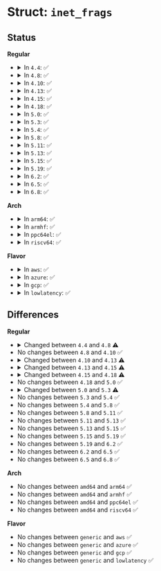 # Struct: <code>inet_frags</code>

## Status
<b>Regular</b>
<ul>
<li>
<details>
<summary>In <code>4.4</code>: ✅</summary>

```c
struct inet_frags {
    struct inet_frag_bucket hash[1024];
    struct work_struct frags_work;
    unsigned int next_bucket;
    long unsigned int last_rebuild_jiffies;
    bool rebuild;
    u32 rnd;
    seqlock_t rnd_seqlock;
    int qsize;
    unsigned int (*hashfn)(const struct inet_frag_queue *);
    bool (*match)(const struct inet_frag_queue *, const void *);
    void (*constructor)(struct inet_frag_queue *, const void *);
    void (*destructor)(struct inet_frag_queue *);
    void (*skb_free)(struct sk_buff *);
    void (*frag_expire)(long unsigned int);
    struct kmem_cache *frags_cachep;
    const char *frags_cache_name;
};
```
</details>
</li>
<li>
<details>
<summary>In <code>4.8</code>: ✅</summary>

```c
struct inet_frags {
    struct inet_frag_bucket hash[1024];
    struct work_struct frags_work;
    unsigned int next_bucket;
    long unsigned int last_rebuild_jiffies;
    bool rebuild;
    u32 rnd;
    seqlock_t rnd_seqlock;
    int qsize;
    unsigned int (*hashfn)(const struct inet_frag_queue *);
    bool (*match)(const struct inet_frag_queue *, const void *);
    void (*constructor)(struct inet_frag_queue *, const void *);
    void (*destructor)(struct inet_frag_queue *);
    void (*frag_expire)(long unsigned int);
    struct kmem_cache *frags_cachep;
    const char *frags_cache_name;
};
```
</details>
</li>
<li>
<details>
<summary>In <code>4.10</code>: ✅</summary>

```c
struct inet_frags {
    struct inet_frag_bucket hash[1024];
    struct work_struct frags_work;
    unsigned int next_bucket;
    long unsigned int last_rebuild_jiffies;
    bool rebuild;
    u32 rnd;
    seqlock_t rnd_seqlock;
    int qsize;
    unsigned int (*hashfn)(const struct inet_frag_queue *);
    bool (*match)(const struct inet_frag_queue *, const void *);
    void (*constructor)(struct inet_frag_queue *, const void *);
    void (*destructor)(struct inet_frag_queue *);
    void (*frag_expire)(long unsigned int);
    struct kmem_cache *frags_cachep;
    const char *frags_cache_name;
};
```
</details>
</li>
<li>
<details>
<summary>In <code>4.13</code>: ✅</summary>

```c
struct inet_frags {
    struct inet_frag_bucket hash[1024];
    struct work_struct frags_work;
    unsigned int next_bucket;
    long unsigned int last_rebuild_jiffies;
    bool rebuild;
    u32 rnd;
    seqlock_t rnd_seqlock;
    unsigned int qsize;
    unsigned int (*hashfn)(const struct inet_frag_queue *);
    bool (*match)(const struct inet_frag_queue *, const void *);
    void (*constructor)(struct inet_frag_queue *, const void *);
    void (*destructor)(struct inet_frag_queue *);
    void (*frag_expire)(long unsigned int);
    struct kmem_cache *frags_cachep;
    const char *frags_cache_name;
};
```
</details>
</li>
<li>
<details>
<summary>In <code>4.15</code>: ✅</summary>

```c
struct inet_frags {
    struct inet_frag_bucket hash[1024];
    struct work_struct frags_work;
    unsigned int next_bucket;
    long unsigned int last_rebuild_jiffies;
    bool rebuild;
    u32 rnd;
    seqlock_t rnd_seqlock;
    unsigned int qsize;
    unsigned int (*hashfn)(const struct inet_frag_queue *);
    bool (*match)(const struct inet_frag_queue *, const void *);
    void (*constructor)(struct inet_frag_queue *, const void *);
    void (*destructor)(struct inet_frag_queue *);
    void (*frag_expire)(struct timer_list *);
    struct kmem_cache *frags_cachep;
    const char *frags_cache_name;
};
```
</details>
</li>
<li>
<details>
<summary>In <code>4.18</code>: ✅</summary>

```c
struct inet_frags {
    unsigned int qsize;
    void (*constructor)(struct inet_frag_queue *, const void *);
    void (*destructor)(struct inet_frag_queue *);
    void (*frag_expire)(struct timer_list *);
    struct kmem_cache *frags_cachep;
    const char *frags_cache_name;
    struct rhashtable_params rhash_params;
};
```
</details>
</li>
<li>
<details>
<summary>In <code>5.0</code>: ✅</summary>

```c
struct inet_frags {
    unsigned int qsize;
    void (*constructor)(struct inet_frag_queue *, const void *);
    void (*destructor)(struct inet_frag_queue *);
    void (*frag_expire)(struct timer_list *);
    struct kmem_cache *frags_cachep;
    const char *frags_cache_name;
    struct rhashtable_params rhash_params;
};
```
</details>
</li>
<li>
<details>
<summary>In <code>5.3</code>: ✅</summary>

```c
struct inet_frags {
    unsigned int qsize;
    void (*constructor)(struct inet_frag_queue *, const void *);
    void (*destructor)(struct inet_frag_queue *);
    void (*frag_expire)(struct timer_list *);
    struct kmem_cache *frags_cachep;
    const char *frags_cache_name;
    struct rhashtable_params rhash_params;
    refcount_t refcnt;
    struct completion completion;
};
```
</details>
</li>
<li>
<details>
<summary>In <code>5.4</code>: ✅</summary>

```c
struct inet_frags {
    unsigned int qsize;
    void (*constructor)(struct inet_frag_queue *, const void *);
    void (*destructor)(struct inet_frag_queue *);
    void (*frag_expire)(struct timer_list *);
    struct kmem_cache *frags_cachep;
    const char *frags_cache_name;
    struct rhashtable_params rhash_params;
    refcount_t refcnt;
    struct completion completion;
};
```
</details>
</li>
<li>
<details>
<summary>In <code>5.8</code>: ✅</summary>

```c
struct inet_frags {
    unsigned int qsize;
    void (*constructor)(struct inet_frag_queue *, const void *);
    void (*destructor)(struct inet_frag_queue *);
    void (*frag_expire)(struct timer_list *);
    struct kmem_cache *frags_cachep;
    const char *frags_cache_name;
    struct rhashtable_params rhash_params;
    refcount_t refcnt;
    struct completion completion;
};
```
</details>
</li>
<li>
<details>
<summary>In <code>5.11</code>: ✅</summary>

```c
struct inet_frags {
    unsigned int qsize;
    void (*constructor)(struct inet_frag_queue *, const void *);
    void (*destructor)(struct inet_frag_queue *);
    void (*frag_expire)(struct timer_list *);
    struct kmem_cache *frags_cachep;
    const char *frags_cache_name;
    struct rhashtable_params rhash_params;
    refcount_t refcnt;
    struct completion completion;
};
```
</details>
</li>
<li>
<details>
<summary>In <code>5.13</code>: ✅</summary>

```c
struct inet_frags {
    unsigned int qsize;
    void (*constructor)(struct inet_frag_queue *, const void *);
    void (*destructor)(struct inet_frag_queue *);
    void (*frag_expire)(struct timer_list *);
    struct kmem_cache *frags_cachep;
    const char *frags_cache_name;
    struct rhashtable_params rhash_params;
    refcount_t refcnt;
    struct completion completion;
};
```
</details>
</li>
<li>
<details>
<summary>In <code>5.15</code>: ✅</summary>

```c
struct inet_frags {
    unsigned int qsize;
    void (*constructor)(struct inet_frag_queue *, const void *);
    void (*destructor)(struct inet_frag_queue *);
    void (*frag_expire)(struct timer_list *);
    struct kmem_cache *frags_cachep;
    const char *frags_cache_name;
    struct rhashtable_params rhash_params;
    refcount_t refcnt;
    struct completion completion;
};
```
</details>
</li>
<li>
<details>
<summary>In <code>5.19</code>: ✅</summary>

```c
struct inet_frags {
    unsigned int qsize;
    void (*constructor)(struct inet_frag_queue *, const void *);
    void (*destructor)(struct inet_frag_queue *);
    void (*frag_expire)(struct timer_list *);
    struct kmem_cache *frags_cachep;
    const char *frags_cache_name;
    struct rhashtable_params rhash_params;
    refcount_t refcnt;
    struct completion completion;
};
```
</details>
</li>
<li>
<details>
<summary>In <code>6.2</code>: ✅</summary>

```c
struct inet_frags {
    unsigned int qsize;
    void (*constructor)(struct inet_frag_queue *, const void *);
    void (*destructor)(struct inet_frag_queue *);
    void (*frag_expire)(struct timer_list *);
    struct kmem_cache *frags_cachep;
    const char *frags_cache_name;
    struct rhashtable_params rhash_params;
    refcount_t refcnt;
    struct completion completion;
};
```
</details>
</li>
<li>
<details>
<summary>In <code>6.5</code>: ✅</summary>

```c
struct inet_frags {
    unsigned int qsize;
    void (*constructor)(struct inet_frag_queue *, const void *);
    void (*destructor)(struct inet_frag_queue *);
    void (*frag_expire)(struct timer_list *);
    struct kmem_cache *frags_cachep;
    const char *frags_cache_name;
    struct rhashtable_params rhash_params;
    refcount_t refcnt;
    struct completion completion;
};
```
</details>
</li>
<li>
<details>
<summary>In <code>6.8</code>: ✅</summary>

```c
struct inet_frags {
    unsigned int qsize;
    void (*constructor)(struct inet_frag_queue *, const void *);
    void (*destructor)(struct inet_frag_queue *);
    void (*frag_expire)(struct timer_list *);
    struct kmem_cache *frags_cachep;
    const char *frags_cache_name;
    struct rhashtable_params rhash_params;
    refcount_t refcnt;
    struct completion completion;
};
```
</details>
</li>
</ul>
<b>Arch</b>
<ul>
<li>
<details>
<summary>In <code>arm64</code>: ✅</summary>

```c
struct inet_frags {
    unsigned int qsize;
    void (*constructor)(struct inet_frag_queue *, const void *);
    void (*destructor)(struct inet_frag_queue *);
    void (*frag_expire)(struct timer_list *);
    struct kmem_cache *frags_cachep;
    const char *frags_cache_name;
    struct rhashtable_params rhash_params;
    refcount_t refcnt;
    struct completion completion;
};
```
</details>
</li>
<li>
<details>
<summary>In <code>armhf</code>: ✅</summary>

```c
struct inet_frags {
    unsigned int qsize;
    void (*constructor)(struct inet_frag_queue *, const void *);
    void (*destructor)(struct inet_frag_queue *);
    void (*frag_expire)(struct timer_list *);
    struct kmem_cache *frags_cachep;
    const char *frags_cache_name;
    struct rhashtable_params rhash_params;
    refcount_t refcnt;
    struct completion completion;
};
```
</details>
</li>
<li>
<details>
<summary>In <code>ppc64el</code>: ✅</summary>

```c
struct inet_frags {
    unsigned int qsize;
    void (*constructor)(struct inet_frag_queue *, const void *);
    void (*destructor)(struct inet_frag_queue *);
    void (*frag_expire)(struct timer_list *);
    struct kmem_cache *frags_cachep;
    const char *frags_cache_name;
    struct rhashtable_params rhash_params;
    refcount_t refcnt;
    struct completion completion;
};
```
</details>
</li>
<li>
<details>
<summary>In <code>riscv64</code>: ✅</summary>

```c
struct inet_frags {
    unsigned int qsize;
    void (*constructor)(struct inet_frag_queue *, const void *);
    void (*destructor)(struct inet_frag_queue *);
    void (*frag_expire)(struct timer_list *);
    struct kmem_cache *frags_cachep;
    const char *frags_cache_name;
    struct rhashtable_params rhash_params;
    refcount_t refcnt;
    struct completion completion;
};
```
</details>
</li>
</ul>
<b>Flavor</b>
<ul>
<li>
<details>
<summary>In <code>aws</code>: ✅</summary>

```c
struct inet_frags {
    unsigned int qsize;
    void (*constructor)(struct inet_frag_queue *, const void *);
    void (*destructor)(struct inet_frag_queue *);
    void (*frag_expire)(struct timer_list *);
    struct kmem_cache *frags_cachep;
    const char *frags_cache_name;
    struct rhashtable_params rhash_params;
    refcount_t refcnt;
    struct completion completion;
};
```
</details>
</li>
<li>
<details>
<summary>In <code>azure</code>: ✅</summary>

```c
struct inet_frags {
    unsigned int qsize;
    void (*constructor)(struct inet_frag_queue *, const void *);
    void (*destructor)(struct inet_frag_queue *);
    void (*frag_expire)(struct timer_list *);
    struct kmem_cache *frags_cachep;
    const char *frags_cache_name;
    struct rhashtable_params rhash_params;
    refcount_t refcnt;
    struct completion completion;
};
```
</details>
</li>
<li>
<details>
<summary>In <code>gcp</code>: ✅</summary>

```c
struct inet_frags {
    unsigned int qsize;
    void (*constructor)(struct inet_frag_queue *, const void *);
    void (*destructor)(struct inet_frag_queue *);
    void (*frag_expire)(struct timer_list *);
    struct kmem_cache *frags_cachep;
    const char *frags_cache_name;
    struct rhashtable_params rhash_params;
    refcount_t refcnt;
    struct completion completion;
};
```
</details>
</li>
<li>
<details>
<summary>In <code>lowlatency</code>: ✅</summary>

```c
struct inet_frags {
    unsigned int qsize;
    void (*constructor)(struct inet_frag_queue *, const void *);
    void (*destructor)(struct inet_frag_queue *);
    void (*frag_expire)(struct timer_list *);
    struct kmem_cache *frags_cachep;
    const char *frags_cache_name;
    struct rhashtable_params rhash_params;
    refcount_t refcnt;
    struct completion completion;
};
```
</details>
</li>
</ul>

## Differences
<b>Regular</b>
<ul>
<li>
<details>
<summary>Changed between <code>4.4</code> and <code>4.8</code> ⚠️</summary>
<ul>
<li>
<b>Field removed. </b>
<code>void (*skb_free)(struct sk_buff *)</code>
</li>
</ul>
</details>
</li>
<li>
No changes between <code>4.8</code> and <code>4.10</code> ✅
</li>
<li>
<details>
<summary>Changed between <code>4.10</code> and <code>4.13</code> ⚠️</summary>
<ul>
<li>
<b>Field type changed. </b>
<code>int qsize</code> ➡️ <code>unsigned int qsize</code>
</li>
</ul>
</details>
</li>
<li>
<details>
<summary>Changed between <code>4.13</code> and <code>4.15</code> ⚠️</summary>
<ul>
<li>
<b>Field type changed. </b>
<code>void (*frag_expire)(long unsigned int)</code> ➡️ <code>void (*frag_expire)(struct timer_list *)</code>
</li>
</ul>
</details>
</li>
<li>
<details>
<summary>Changed between <code>4.15</code> and <code>4.18</code> ⚠️</summary>
<ul>
<li>
<b>Field added. </b>
<code>struct rhashtable_params rhash_params</code>
</li>
<li>
<b>Field removed. </b>
<code>struct inet_frag_bucket hash[1024]</code>
</li>
<li>
<b>Field removed. </b>
<code>struct work_struct frags_work</code>
</li>
<li>
<b>Field removed. </b>
<code>unsigned int next_bucket</code>
</li>
<li>
<b>Field removed. </b>
<code>long unsigned int last_rebuild_jiffies</code>
</li>
<li>
<b>Field removed. </b>
<code>bool rebuild</code>
</li>
<li>
<b>Field removed. </b>
<code>u32 rnd</code>
</li>
<li>
<b>Field removed. </b>
<code>seqlock_t rnd_seqlock</code>
</li>
<li>
<b>Field removed. </b>
<code>unsigned int (*hashfn)(const struct inet_frag_queue *)</code>
</li>
<li>
<b>Field removed. </b>
<code>bool (*match)(const struct inet_frag_queue *, const void *)</code>
</li>
</ul>
</details>
</li>
<li>
No changes between <code>4.18</code> and <code>5.0</code> ✅
</li>
<li>
<details>
<summary>Changed between <code>5.0</code> and <code>5.3</code> ⚠️</summary>
<ul>
<li>
<b>Field added. </b>
<code>refcount_t refcnt</code>
</li>
<li>
<b>Field added. </b>
<code>struct completion completion</code>
</li>
</ul>
</details>
</li>
<li>
No changes between <code>5.3</code> and <code>5.4</code> ✅
</li>
<li>
No changes between <code>5.4</code> and <code>5.8</code> ✅
</li>
<li>
No changes between <code>5.8</code> and <code>5.11</code> ✅
</li>
<li>
No changes between <code>5.11</code> and <code>5.13</code> ✅
</li>
<li>
No changes between <code>5.13</code> and <code>5.15</code> ✅
</li>
<li>
No changes between <code>5.15</code> and <code>5.19</code> ✅
</li>
<li>
No changes between <code>5.19</code> and <code>6.2</code> ✅
</li>
<li>
No changes between <code>6.2</code> and <code>6.5</code> ✅
</li>
<li>
No changes between <code>6.5</code> and <code>6.8</code> ✅
</li>
</ul>
<b>Arch</b>
<ul>
<li>
No changes between <code>amd64</code> and <code>arm64</code> ✅
</li>
<li>
No changes between <code>amd64</code> and <code>armhf</code> ✅
</li>
<li>
No changes between <code>amd64</code> and <code>ppc64el</code> ✅
</li>
<li>
No changes between <code>amd64</code> and <code>riscv64</code> ✅
</li>
</ul>
<b>Flavor</b>
<ul>
<li>
No changes between <code>generic</code> and <code>aws</code> ✅
</li>
<li>
No changes between <code>generic</code> and <code>azure</code> ✅
</li>
<li>
No changes between <code>generic</code> and <code>gcp</code> ✅
</li>
<li>
No changes between <code>generic</code> and <code>lowlatency</code> ✅
</li>
</ul>
